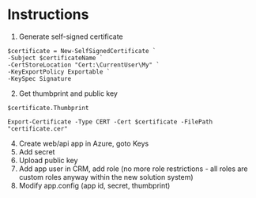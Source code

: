 # Instructions

1. Generate self-signed certificate
```
$certificate = New-SelfSignedCertificate `
-Subject $certificateName `
-CertStoreLocation "Cert:\CurrentUser\My" `
-KeyExportPolicy Exportable `              
-KeySpec Signature
```
2. Get thumbprint and public key 
```
$certificate.Thumbprint

Export-Certificate -Type CERT -Cert $certificate -FilePath "certificate.cer"
```
4. Create web/api app in Azure, goto Keys
5. Add secret
6. Upload public key
7. Add app user in CRM, add role (no more role restrictions - all roles are custom roles anyway within the new solution system)
8. Modify app.config (app id, secret, thumbprint) 
